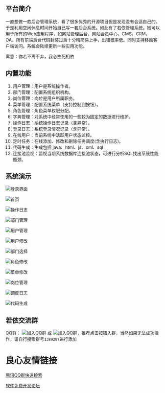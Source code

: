 ## 平台简介

一直想做一款后台管理系统，看了很多优秀的开源项目但是发现没有合适自己的。于是利用空闲休息时间开始自己写一套后台系统。如此有了若依管理系统。她可以用于所有的Web应用程序，如网站管理后台，网站会员中心，CMS，CRM，OA。所有前端后台代码封装过后十分精简易上手，出错概率低。同时支持移动客户端访问。系统会陆续更新一些实用功能。

寓意：你若不离不弃，我必生死相依

## 内置功能

1.	用户管理：用户是系统操作者。
2.	部门管理：配置系统组织机构。
3.	岗位管理：岗位是用户所属职务。
4.	菜单管理：配置系统菜单（支持控制到按钮）。
5.	角色管理：角色菜单权限分配。
6.	字典管理：对系统中经常使用的一些较为固定的数据进行维护。
7.	操作日志：系统操作日志记录（含异常）。
8.	登录日志：系统登录情况记录（含异常）。
9.	在线用户：当前系统中活跃用户状态监控。
10.	定时任务：在线添加、修改和删除任务调度(含执行日志)。
11. 代码生成：生成包括 java、html、js、xml、sql
12. 连接池监视：监视当期系统数据库连接池状态，可进行分析SQL找出系统性能瓶颈。

## 系统演示

![登录界面](https://static.oschina.net/uploads/space/2018/0301/160757_fnZP_1438828.png)

![首页](https://static.oschina.net/uploads/space/2018/0301/221159_e9GB_1438828.png)

![操作日志](https://static.oschina.net/uploads/space/2018/0303/011028_xWoa_1438828.png)

![部门管理](https://static.oschina.net/uploads/space/2018/0311/235903_p5W6_1438828.png)

![用户管理](https://static.oschina.net/uploads/space/2018/0315/005844_Qduc_1438828.png)

![用户修改](https://static.oschina.net/uploads/space/2018/0403/234316_tMEP_1438828.png)

![部门选择](https://static.oschina.net/uploads/space/2018/0315/005851_bFzg_1438828.png)

![角色修改](https://static.oschina.net/uploads/space/2018/0310/164644_Jsre_1438828.png)

![菜单修改](https://static.oschina.net/uploads/space/2018/0311/235934_lHXI_1438828.png)

![岗位管理](https://static.oschina.net/uploads/space/2018/0403/234336_BqKh_1438828.png)

![调度日志](https://static.oschina.net/uploads/space/2018/0407/173459_d28s_1438828.png)

![代码生成](https://static.oschina.net/uploads/space/2018/0413/172629_IQ1C_1438828.png)


## 若依交流群

QQ群： [![加入QQ群](https://img.shields.io/badge/QQ群-1389287-blue.svg)](http://shang.qq.com/wpa/qunwpa?idkey=9a7d9f3274e4bfbf7e40e4a485ff6dc2adbeee8086ce39e40667ed4387414f12) 或 [![加入QQ群](https://img.shields.io/badge/QQ群-1389287-blue.svg)](https://jq.qq.com/?_wv=1027&k=5ONbr1w)，推荐点击按钮入群，当然如果无法成功操作，请自行搜索群号`1389287`进行添加

 # 良心友情链接

[腾讯QQ群快速检索](http://u.720life.cn/s/8cf73f7c)

[软件免费开发论坛](http://u.720life.cn/s/bbb01dc0)